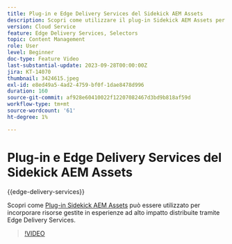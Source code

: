 ```yaml
---
title: Plug-in e Edge Delivery Services del Sidekick AEM Assets
description: Scopri come utilizzare il plug-in Sidekick AEM Assets per incorporare risorse gestite in esperienze ad alto impatto distribuite tramite i Edge Delivery Services.
version: Cloud Service
feature: Edge Delivery Services, Selectors
topic: Content Management
role: User
level: Beginner
doc-type: Feature Video
last-substantial-update: 2023-09-28T00:00:00Z
jira: KT-14070
thumbnail: 3424615.jpeg
exl-id: e8ed49a5-4ad2-4759-bf0f-1dae8478d996
duration: 160
source-git-commit: af928e60410022f12207082467d3bd9b818af59d
workflow-type: tm+mt
source-wordcount: '61'
ht-degree: 1%

---
```


# Plug-in e Edge Delivery Services del Sidekick AEM Assets

{{edge-delivery-services}}

Scopri come [Plug-in Sidekick AEM Assets](https://www.hlx.live/developer/configuring-aem-assets-sidekick-plugin) può essere utilizzato per incorporare risorse gestite in esperienze ad alto impatto distribuite tramite Edge Delivery Services.

>[!VIDEO](https://video.tv.adobe.com/v/3424615/?learn=on)
